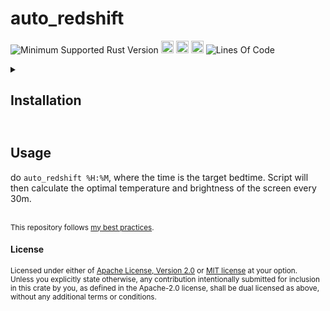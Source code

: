 # auto_redshift
![Minimum Supported Rust Version](https://img.shields.io/badge/rustc-1.74+-ab6000.svg)
[<img alt="crates.io" src="https://img.shields.io/crates/v/auto_redshift.svg?color=fc8d62&logo=rust" height="20" style=flat-square>](https://crates.io/crates/auto_redshift)
[<img alt="docs.rs" src="https://img.shields.io/badge/docs.rs-66c2a5?style=for-the-badge&labelColor=555555&logo=docs.rs&style=flat-square" height="20">](https://docs.rs/auto_redshift)
[<img alt="build status" src="https://img.shields.io/github/actions/workflow/status/valeratrades/auto_redshift/ci.yml?branch=master&style=for-the-badge&style=flat-square" height="20">](https://github.com/valeratrades/auto_redshift/actions?query=branch%3Amaster) <!--NB: Won't find it if repo is private-->
![Lines Of Code](https://img.shields.io/badge/LoC-194-lightblue)

<!-- markdownlint-disable -->
<details>
  <summary>
    <h2>Installation<h2>
  </summary>

unimplemented!()
</details>
<!-- markdownlint-restore -->

## Usage
do `auto_redshift %H:%M`, where the time is the target bedtime. Script will then calculate the optimal temperature and brightness of the screen every 30m.


<br>

<sup>
This repository follows <a href="https://github.com/valeratrades/.github/tree/master/best_practices">my best practices</a>.
</sup>

#### License

<sup>
Licensed under either of <a href="LICENSE-APACHE">Apache License, Version
2.0</a> or <a href="LICENSE-MIT">MIT license</a> at your option.
</sup>

<br>

<sub>
Unless you explicitly state otherwise, any contribution intentionally submitted
for inclusion in this crate by you, as defined in the Apache-2.0 license, shall
be dual licensed as above, without any additional terms or conditions.
</sub>
